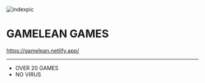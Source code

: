 
![indexpic](https://github.com/FSOCIETY-WYLD/GAMELEAN/assets/121406222/3dbde7b1-bd6e-4aea-9619-ddbc9302c96f)

# GAMELEAN GAMES

https://gamelean.netlify.app/

<hr>

- OVER 20 GAMES
- NO VIRUS
